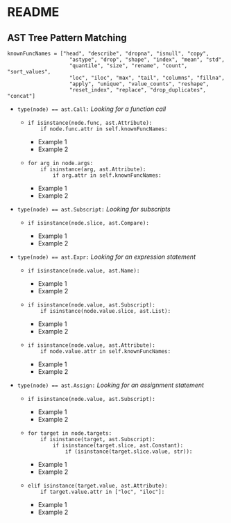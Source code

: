 # README

## AST Tree Pattern Matching

    knownFuncNames = ["head", "describe", "dropna", "isnull", "copy", 
                        "astype", "drop", "shape", "index", "mean", "std",
                        "quantile", "size", "rename", "count", "sort_values",
                        "loc", "iloc", "max", "tail", "columns", "fillna",
                        "apply", "unique", "value_counts", "reshape", 
                        "reset_index", "replace", "drop_duplicates", "concat"]

- `type(node) == ast.Call:`
*Looking for a function call*
  -     if isinstance(node.func, ast.Attribute):
            if node.func.attr in self.knownFuncNames:
    - Example 1
    - Example 2
    &nbsp;
  -     for arg in node.args:
            if isinstance(arg, ast.Attribute):
                if arg.attr in self.knownFuncNames:

    - Example 1
    - Example 2
    &nbsp;

- `type(node) == ast.Subscript:`
*Looking for subscripts*
  -     if isinstance(node.slice, ast.Compare):

    - Example 1
    - Example 2
    &nbsp;

- `type(node) == ast.Expr:`
*Looking for an expression statement*
  -     if isinstance(node.value, ast.Name):

    - Example 1
    - Example 2
    &nbsp;

  -     if isinstance(node.value, ast.Subscript):
            if isinstance(node.value.slice, ast.List):

    - Example 1
    - Example 2
    &nbsp;

  -     if isinstance(node.value, ast.Attribute):
            if node.value.attr in self.knownFuncNames:

    - Example 1
    - Example 2
    &nbsp;

- `type(node) == ast.Assign:`
*Looking for an assignment statement*
  -     if isinstance(node.value, ast.Subscript):

    - Example 1
    - Example 2
    &nbsp;

  -     for target in node.targets:
            if isinstance(target, ast.Subscript):
                if isinstance(target.slice, ast.Constant):
                    if (isinstance(target.slice.value, str)):

    - Example 1
    - Example 2
    &nbsp;

  -     elif isinstance(target.value, ast.Attribute):
            if target.value.attr in ["loc", "iloc"]:

    - Example 1
    - Example 2
    &nbsp;

